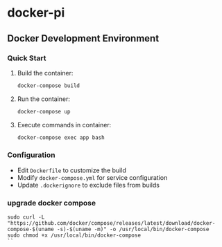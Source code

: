 # docker-pi

## Docker Development Environment

### Quick Start

1. Build the container:
   ```sh
   docker-compose build
   ```

2. Run the container:
   ```sh
   docker-compose up
   ```

3. Execute commands in container:
   ```sh
   docker-compose exec app bash
   ```

### Configuration

- Edit `Dockerfile` to customize the build
- Modify `docker-compose.yml` for service configuration
- Update `.dockerignore` to exclude files from builds


### upgrade docker compose 
```
sudo curl -L "https://github.com/docker/compose/releases/latest/download/docker-compose-$(uname -s)-$(uname -m)" -o /usr/local/bin/docker-compose
sudo chmod +x /usr/local/bin/docker-compose
``